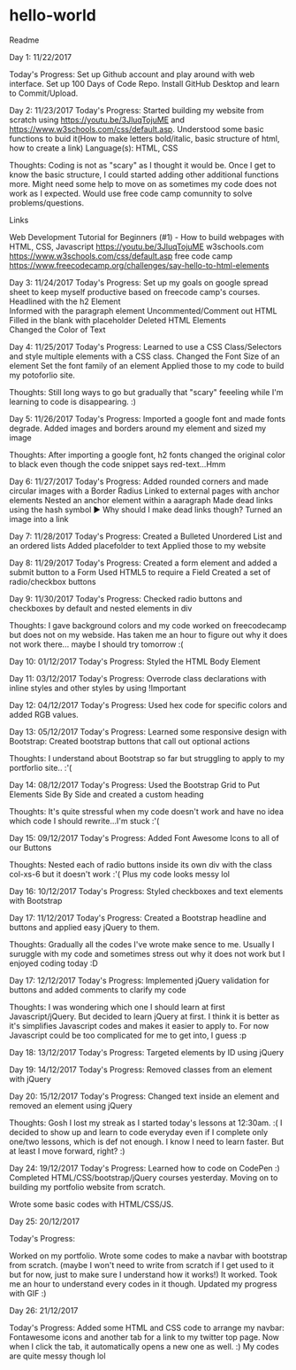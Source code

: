 # hello-world
Readme

Day 1: 11/22/2017

Today's Progress:
Set up Github account and play around with web interface.
Set up 100 Days of Code Repo.
Install GitHub Desktop and learn to Commit/Upload.


Day 2: 11/23/2017
Today's Progress:
Started building my website from scratch using https://youtu.be/3JluqTojuME and https://www.w3schools.com/css/default.asp. 
Understood some basic functions to buid it(How to make letters bold/italic, basic structure of html, how to create a link)
Language(s): HTML, CSS

Thoughts: Coding is not as "scary" as I thought it would be. Once I get to know the basic structure, 
I could started adding other additional functions more. Might need some help to move on 
as sometimes my code does not work as I expected. Would use free code camp comunnity to solve problems/questions.

Links

Web Development Tutorial for Beginners (#1) - How to build webpages with HTML, CSS, Javascript https://youtu.be/3JluqTojuME
w3schools.com https://www.w3schools.com/css/default.asp
free code camp https://www.freecodecamp.org/challenges/say-hello-to-html-elements


Day 3: 11/24/2017
Today's Progress:
Set up my goals on google spread sheet to keep myself productive based on freecode camp's courses.
Headlined with the h2 Element	
Informed with the paragraph element	
Uncommented/Comment out HTML		
Filled in the blank with placeholder 
Deleted HTML Elements	
Changed the Color of Text

Day 4: 11/25/2017
Today's Progress:
Learned to use a CSS Class/Selectors and style multiple elements with a CSS class.
Changed the Font Size of an element 
Set the font family of an element
Applied those to my code to build my potoforlio site. 


Thoughts: Still long ways to go but gradually that "scary" feeeling while I'm learning to code is disappearing. :) 

Day 5: 11/26/2017
Today's Progress:
Imported a google font and made fonts degrade. 
Added images and borders around my element and sized my image


Thoughts: After importing a google font, h2 fonts changed the original color to black 
even though the code snippet says red-text...Hmm

Day 6: 11/27/2017
Today's Progress:
Added rounded corners and made circular images with a Border Radius
Linked to external pages with anchor elements
Nested an anchor element within a aaragraph
Made dead links using the hash symbol ▶︎ Why should I make dead links though?
Turned an image into a link

Day 7: 11/28/2017
Today's Progress:
Created a Bulleted Unordered List and an ordered lists
Added placefolder to text
Applied those to my website 

Day 8: 11/29/2017
Today's Progress:
Created a form element and added a submit button to a Form
Used HTML5 to require a Field 
Created a set of radio/checkbox buttons


Day 9: 11/30/2017
Today's Progress:
Checked radio buttons and checkboxes by default and nested elements in div 

Thoughts: I gave background colors and my code worked on freecodecamp but does not on my webside. Has taken me an hour to figure out why it does not work there... maybe I should try tomorrow :( 

Day 10: 01/12/2017
Today's Progress:
Styled the HTML Body Element

Day 11: 03/12/2017
Today's Progress:
Overrode class declarations with inline styles and other styles by using !Important

Day 12: 04/12/2017
Today's Progress:
Used hex code for specific colors and added RGB values. 

Day 13: 05/12/2017
Today's Progress:
Learned some responsive design with Bootstrap: Created bootstrap buttons that call out optional actions

Thoughts: I understand about Bootstrap so far but struggling to apply to my portforlio site.. :'( 

Day 14: 08/12/2017
Today's Progress:
Used the Bootstrap Grid to Put Elements Side By Side and created a custom heading

Thoughts: It's quite stressful when my code doesn't work and have no idea which code I should rewrite...I'm stuck :'( 

Day 15: 09/12/2017
Today's Progress:
Added Font Awesome Icons to all of our Buttons

Thoughts: Nested each of radio buttons inside its own div with the class col-xs-6 but it doesn't work :'( Plus my code looks messy lol 


Day 16: 10/12/2017
Today's Progress:
Styled checkboxes and text elements with Bootstrap  

Day 17: 11/12/2017
Today's Progress:
Created a Bootstrap headline and buttons and applied easy jQuery to them. 

Thoughts: Gradually all the codes I've wrote make sence to me. Usually I suruggle with my code and sometimes stress out why it does not work but I enjoyed coding today :D 

Day 17: 12/12/2017
Today's Progress:
Implemented jQuery validation for buttons and added comments to clarify my code

Thoughts: I was wondering which one I should learn at first Javascript/jQuery. But decided to learn jQuery at first. I think it is better as it's simplifies Javascript codes and makes it easier to apply to. For now Javascript could be too complicated for me to get into, I guess :p 

Day 18: 13/12/2017
Today's Progress:
Targeted elements by ID using jQuery

Day 19: 14/12/2017
Today's Progress:
Removed classes from an element with jQuery


Day 20: 15/12/2017
Today's Progress:
Changed text inside an element and removed an element using jQuery

Thoughts: Gosh I lost my streak as I started today's lessons at 12:30am. :( I decided to show up and learn to code everyday even if I complete only one/two lessons, which is def not enough. I know I need to learn faster. But at least I move forward, right? :)  


Day 24: 19/12/2017
Today's Progress:
Learned how to code on CodePen :) Completed HTML/CSS/bootstrap/jQuery courses yesterday. Moving on to building my portfolio website from scratch. 

Wrote some basic codes with HTML/CSS/JS. 


Day 25: 20/12/2017

Today's Progress:

Worked on my portfolio. Wrote some codes to make a navbar with bootstrap from scratch. (maybe I won't need to write from scratch if I get used to it but for now, just to make sure I understand how it works!) It worked. 
Took me an hour to understand every codes in it though. 
Updated my progress with GIF :) 

Day 26: 21/12/2017

Today's Progress:
Added some HTML and CSS code to arrange my navbar: Fontawesome icons and another tab for a link to my twitter top page. Now when I click the tab, it automatically opens a new one as well. :) My codes are quite messy though lol 

 
